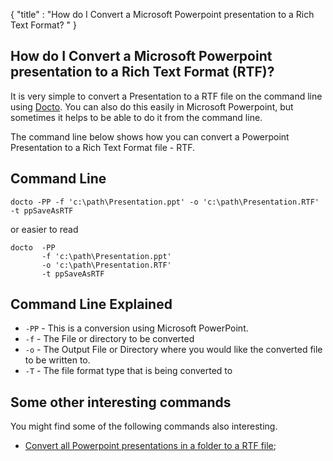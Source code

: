 {
    "title" : "How do I Convert a Microsoft Powerpoint presentation to a Rich Text Format? " 
}

How do I Convert a Microsoft Powerpoint presentation to a Rich Text Format (RTF)?         
-

It is very simple to convert a Presentation to a RTF file  on the command line using [Docto](https://github.com/tobya/docto). You can also do this easily in Microsoft Powerpoint, but sometimes it helps to be able to do it from the command line.  

The command line below shows how you can convert a Powerpoint Presentation to a Rich Text Format file - RTF.

Command Line 
-

 ````
 docto -PP -f 'c:\path\Presentation.ppt' -o 'c:\path\Presentation.RTF' -t ppSaveAsRTF
 ````
 or easier to read
 ````
 docto  -PP  
        -f 'c:\path\Presentation.ppt' 
        -o 'c:\path\Presentation.RTF' 
        -t ppSaveAsRTF
 ````

Command Line Explained 
-

 - `-PP` -  This is a conversion using Microsoft PowerPoint.  
 - `-f` -  The File or directory to be converted 
 - `-o` -  The Output File or Directory where you would like the converted file to be written to.
 - `-T` -  The file format type that is being converted to




Some other interesting commands
-

You might find some of the following commands also interesting.

- [Convert all Powerpoint presentations in a folder to a RTF file](ConvertDirPPTToFileRTF.md);
    

